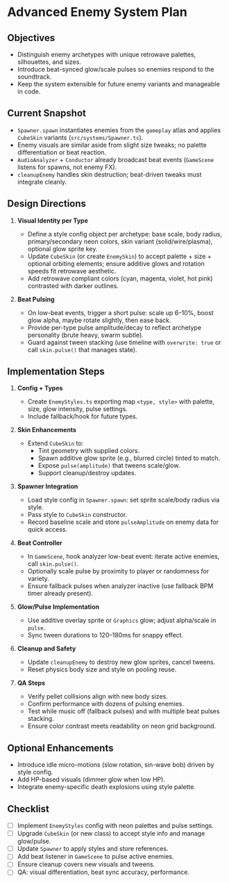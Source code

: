 # Advanced Enemy System Plan

## Objectives
- Distinguish enemy archetypes with unique retrowave palettes, silhouettes, and sizes.
- Introduce beat-synced glow/scale pulses so enemies respond to the soundtrack.
- Keep the system extensible for future enemy variants and manageable in code.

## Current Snapshot
- `Spawner.spawn` instantiates enemies from the `gameplay` atlas and applies `CubeSkin` variants (`src/systems/Spawner.ts`).
- Enemy visuals are similar aside from slight size tweaks; no palette differentiation or beat reaction.
- `AudioAnalyzer` + `Conductor` already broadcast beat events (`GameScene` listens for spawns, not enemy FX).
- `cleanupEnemy` handles skin destruction; beat-driven tweaks must integrate cleanly.

## Design Directions
1. **Visual Identity per Type**
   - Define a style config object per archetype: base scale, body radius, primary/secondary neon colors, skin variant (solid/wire/plasma), optional glow sprite key.
   - Update `CubeSkin` (or create `EnemySkin`) to accept palette + size + optional orbiting elements; ensure additive glows and rotation speeds fit retrowave aesthetic.
   - Add retrowave compliant colors (cyan, magenta, violet, hot pink) contrasted with darker outlines.

2. **Beat Pulsing**
   - On low-beat events, trigger a short pulse: scale up 6–10%, boost glow alpha, maybe rotate slightly, then ease back.
   - Provide per-type pulse amplitude/decay to reflect archetype personality (brute heavy, swarm subtle).
   - Guard against tween stacking (use timeline with `overwrite: true` or call `skin.pulse()` that manages state).

## Implementation Steps
1. **Config + Types**
   - Create `EnemyStyles.ts` exporting map `<type, style>` with palette, size, glow intensity, pulse settings.
   - Include fallback/hook for future types.

2. **Skin Enhancements**
   - Extend `CubeSkin` to:
     - Tint geometry with supplied colors.
     - Spawn additive glow sprite (e.g., blurred circle) tinted to match.
     - Expose `pulse(amplitude)` that tweens scale/glow.
     - Support cleanup/destroy updates.

3. **Spawner Integration**
   - Load style config in `Spawner.spawn`: set sprite scale/body radius via style.
   - Pass style to `CubeSkin` constructor.
   - Record baseline scale and store `pulseAmplitude` on enemy data for quick access.

4. **Beat Controller**
   - In `GameScene`, hook analyzer low-beat event: iterate active enemies, call `skin.pulse()`.
   - Optionally scale pulse by proximity to player or randomness for variety.
   - Ensure fallback pulses when analyzer inactive (use fallback BPM timer already present).

5. **Glow/Pulse Implementation**
   - Use additive overlay sprite or `Graphics` glow; adjust alpha/scale in `pulse`.
   - Sync tween durations to 120–180ms for snappy effect.

6. **Cleanup and Safety**
   - Update `cleanupEnemy` to destroy new glow sprites, cancel tweens.
   - Reset physics body size and style on pooling reuse.

7. **QA Steps**
   - Verify pellet collisions align with new body sizes.
   - Confirm performance with dozens of pulsing enemies.
   - Test while music off (fallback pulses) and with multiple beat pulses stacking.
   - Ensure color contrast meets readability on neon grid background.

## Optional Enhancements
- Introduce idle micro-motions (slow rotation, sin-wave bob) driven by style config.
- Add HP-based visuals (dimmer glow when low HP).
- Integrate enemy-specific death explosions using style palette.

## Checklist
- [ ] Implement `EnemyStyles` config with neon palettes and pulse settings.
- [ ] Upgrade `CubeSkin` (or new class) to accept style info and manage glow/pulse.
- [ ] Update `Spawner` to apply styles and store references.
- [ ] Add beat listener in `GameScene` to pulse active enemies.
- [ ] Ensure cleanup covers new visuals and tweens.
- [ ] QA: visual differentiation, beat sync accuracy, performance.
